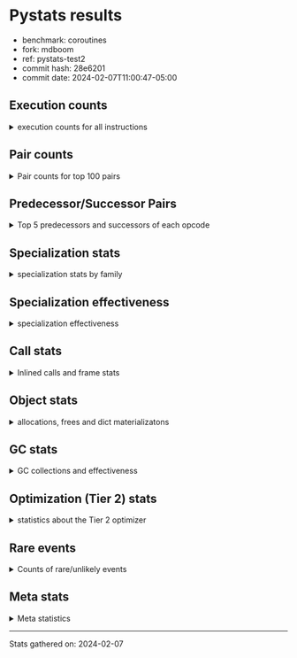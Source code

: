 
# Pystats results

- benchmark: coroutines
- fork: mdboom
- ref: pystats-test2
- commit hash: 28e6201
- commit date: 2024-02-07T11:00:47-05:00

## Execution counts

<details>
<summary> execution counts for all instructions </summary>

|Name | Count | Self | Cumulative | Miss ratio | 
|---|---:|---:|---:|---:|
| LOAD_CONST | 466,146,920 | 16.7% | 16.7% |  |
| LOAD_FAST | 388,456,720 | 13.9% | 30.6% |  |
| POP_TOP | 155,383,120 | 5.6% | 36.1% |  |
| POP_JUMP_IF_FALSE | 155,383,040 | 5.6% | 41.7% |  |
| RETURN_VALUE | 155,382,560 | 5.6% | 47.2% |  |
| RESUME_CHECK | 155,382,500 | 5.6% | 52.8% |  |
| RETURN_GENERATOR | 155,382,400 | 5.6% | 58.3% |  |
| COMPARE_OP_INT | 155,382,380 | 5.6% | 63.9% |  |
| LOAD_GLOBAL_MODULE | 155,382,240 | 5.6% | 69.4% |  |
| CALL_PY_EXACT_ARGS | 155,382,060 | 5.6% | 75.0% |  |
| END_SEND | 155,381,760 | 5.6% | 80.6% |  |
| GET_AWAITABLE | 155,381,760 | 5.6% | 86.1% |  |
| BINARY_OP_SUBTRACT_INT | 155,381,720 | 5.6% | 91.7% |  |
| SEND_GEN | 155,381,720 | 5.6% | 97.2% |  |
| BINARY_OP_ADD_INT | 77,690,860 | 2.8% | 100.0% |  |
| NOP | 1,360 | 0.0% | 100.0% |  |
| STORE_FAST | 1,160 | 0.0% | 100.0% |  |
| LOAD_GLOBAL_BUILTIN | 680 | 0.0% | 100.0% |  |
| CHECK_EXC_MATCH | 640 | 0.0% | 100.0% |  |
| INTERPRETER_EXIT | 640 | 0.0% | 100.0% |  |
| POP_EXCEPT | 640 | 0.0% | 100.0% |  |
| PUSH_EXC_INFO | 640 | 0.0% | 100.0% |  |
| CALL_METHOD_DESCRIPTOR_O | 620 | 0.0% | 100.0% |  |
| LOAD_ATTR_METHOD_NO_DICT | 620 | 0.0% | 100.0% |  |
| CALL | 500 | 0.0% | 100.0% |  |
| FOR_ITER_RANGE | 420 | 0.0% | 100.0% |  |
| PUSH_NULL | 400 | 0.0% | 100.0% |  |
| JUMP_BACKWARD | 340 | 0.0% | 100.0% |  |
| ENTER_EXECUTOR | 320 | 0.0% | 100.0% |  |
| LOAD_GLOBAL | 320 | 0.0% | 100.0% |  |
| LOAD_DEREF | 240 | 0.0% | 100.0% |  |
| LOAD_ATTR_MODULE | 180 | 0.0% | 100.0% |  |
| BINARY_OP | 160 | 0.0% | 100.0% |  |
| CALL_FUNCTION_EX | 160 | 0.0% | 100.0% |  |
| LOAD_ATTR | 160 | 0.0% | 100.0% |  |
| GET_ITER | 80 | 0.0% | 100.0% |  |
| BUILD_LIST | 80 | 0.0% | 100.0% |  |
| CALL_INTRINSIC_1 | 80 | 0.0% | 100.0% |  |
| COPY_FREE_VARS | 80 | 0.0% | 100.0% |  |
| LIST_EXTEND | 80 | 0.0% | 100.0% |  |
| SEND | 80 | 0.0% | 100.0% |  |
| RESUME | 60 | 0.0% | 100.0% |  |
| BINARY_OP_SUBTRACT_FLOAT | 60 | 0.0% | 100.0% |  |
| CALL_BUILTIN_CLASS | 60 | 0.0% | 100.0% |  |
| COMPARE_OP | 40 | 0.0% | 100.0% |  |
| FOR_ITER | 40 | 0.0% | 100.0% |  |


</details>

## Pair counts

<details>
<summary> Pair counts for top 100 pairs </summary>

|Pair | Count | Self | Cumulative | 
|---|---:|---:|---:|
| LOAD_FAST LOAD_CONST | 310,764,160 | 11.1% | 11.1% |
| POP_TOP RESUME_CHECK | 155,382,380 | 5.6% | 16.7% |
| COMPARE_OP_INT POP_JUMP_IF_FALSE | 155,382,380 | 5.6% | 22.2% |
| RESUME_CHECK LOAD_FAST | 155,382,380 | 5.6% | 27.8% |
| LOAD_CONST COMPARE_OP_INT | 155,382,360 | 5.6% | 33.3% |
| CALL_PY_EXACT_ARGS RETURN_GENERATOR | 155,382,060 | 5.6% | 38.9% |
| RETURN_GENERATOR GET_AWAITABLE | 155,381,760 | 5.6% | 44.4% |
| RETURN_VALUE END_SEND | 155,381,760 | 5.6% | 50.0% |
| GET_AWAITABLE LOAD_CONST | 155,381,760 | 5.6% | 55.6% |
| LOAD_GLOBAL_MODULE LOAD_FAST | 155,381,720 | 5.6% | 61.1% |
| SEND_GEN POP_TOP | 155,381,720 | 5.6% | 66.7% |
| LOAD_CONST BINARY_OP_SUBTRACT_INT | 155,381,680 | 5.6% | 72.2% |
| LOAD_CONST SEND_GEN | 155,381,680 | 5.6% | 77.8% |
| BINARY_OP_SUBTRACT_INT CALL_PY_EXACT_ARGS | 155,381,680 | 5.6% | 83.3% |
| LOAD_FAST RETURN_VALUE | 77,691,520 | 2.8% | 86.1% |
| POP_JUMP_IF_FALSE LOAD_FAST | 77,691,520 | 2.8% | 88.9% |
| BINARY_OP_ADD_INT RETURN_VALUE | 77,690,860 | 2.8% | 91.7% |
| END_SEND BINARY_OP_ADD_INT | 77,690,840 | 2.8% | 94.4% |
| END_SEND LOAD_GLOBAL_MODULE | 77,690,840 | 2.8% | 97.2% |
| POP_JUMP_IF_FALSE LOAD_GLOBAL_MODULE | 77,690,840 | 2.8% | 100.0% |
| CACHE POP_TOP | 640 | 0.0% | 100.0% |
| CHECK_EXC_MATCH POP_JUMP_IF_FALSE | 640 | 0.0% | 100.0% |
| NOP NOP | 640 | 0.0% | 100.0% |
| NOP LOAD_FAST | 640 | 0.0% | 100.0% |
| POP_TOP POP_EXCEPT | 640 | 0.0% | 100.0% |
| RETURN_GENERATOR STORE_FAST | 640 | 0.0% | 100.0% |
| RETURN_VALUE INTERPRETER_EXIT | 640 | 0.0% | 100.0% |
| POP_JUMP_IF_FALSE POP_TOP | 640 | 0.0% | 100.0% |
| STORE_FAST NOP | 640 | 0.0% | 100.0% |
| CALL_METHOD_DESCRIPTOR_O PUSH_EXC_INFO | 620 | 0.0% | 100.0% |
| LOAD_ATTR_METHOD_NO_DICT LOAD_CONST | 620 | 0.0% | 100.0% |
| LOAD_GLOBAL_BUILTIN CHECK_EXC_MATCH | 620 | 0.0% | 100.0% |
| PUSH_EXC_INFO LOAD_GLOBAL_BUILTIN | 600 | 0.0% | 100.0% |
| LOAD_CONST CALL_METHOD_DESCRIPTOR_O | 600 | 0.0% | 100.0% |
| LOAD_FAST LOAD_ATTR_METHOD_NO_DICT | 600 | 0.0% | 100.0% |
| STORE_FAST LOAD_GLOBAL_MODULE | 360 | 0.0% | 100.0% |
| POP_EXCEPT JUMP_BACKWARD | 340 | 0.0% | 100.0% |
| FOR_ITER_RANGE STORE_FAST | 340 | 0.0% | 100.0% |
| LOAD_GLOBAL_MODULE LOAD_CONST | 340 | 0.0% | 100.0% |
| LOAD_CONST CALL_PY_EXACT_ARGS | 320 | 0.0% | 100.0% |
| POP_EXCEPT ENTER_EXECUTOR | 300 | 0.0% | 100.0% |
| JUMP_BACKWARD FOR_ITER_RANGE | 300 | 0.0% | 100.0% |
| ENTER_EXECUTOR RETURN_GENERATOR | 280 | 0.0% | 100.0% |
| PUSH_NULL CALL | 240 | 0.0% | 100.0% |
| LOAD_ATTR_MODULE PUSH_NULL | 180 | 0.0% | 100.0% |
| PUSH_NULL LOAD_FAST | 160 | 0.0% | 100.0% |
| LOAD_DEREF PUSH_NULL | 160 | 0.0% | 100.0% |
| LOAD_GLOBAL LOAD_GLOBAL_MODULE | 120 | 0.0% | 100.0% |
| LOAD_GLOBAL_MODULE LOAD_ATTR_MODULE | 120 | 0.0% | 100.0% |
| CALL STORE_FAST | 100 | 0.0% | 100.0% |
| NOP LOAD_DEREF | 80 | 0.0% | 100.0% |
| POP_TOP NOP | 80 | 0.0% | 100.0% |
| RETURN_VALUE RETURN_VALUE | 80 | 0.0% | 100.0% |
| BUILD_LIST LOAD_DEREF | 80 | 0.0% | 100.0% |
| CALL POP_TOP | 80 | 0.0% | 100.0% |
| CALL LOAD_FAST | 80 | 0.0% | 100.0% |
| CALL_FUNCTION_EX COPY_FREE_VARS | 80 | 0.0% | 100.0% |
| CALL_INTRINSIC_1 CALL_FUNCTION_EX | 80 | 0.0% | 100.0% |
| LIST_EXTEND CALL_INTRINSIC_1 | 80 | 0.0% | 100.0% |
| LOAD_CONST BINARY_OP | 80 | 0.0% | 100.0% |
| LOAD_CONST CALL | 80 | 0.0% | 100.0% |
| LOAD_CONST SEND | 80 | 0.0% | 100.0% |
| LOAD_DEREF LIST_EXTEND | 80 | 0.0% | 100.0% |
| LOAD_FAST GET_ITER | 80 | 0.0% | 100.0% |
| LOAD_FAST BUILD_LIST | 80 | 0.0% | 100.0% |
| LOAD_FAST CALL_FUNCTION_EX | 80 | 0.0% | 100.0% |
| STORE_FAST LOAD_FAST | 80 | 0.0% | 100.0% |
| STORE_FAST LOAD_GLOBAL | 80 | 0.0% | 100.0% |
| GET_ITER FOR_ITER_RANGE | 60 | 0.0% | 100.0% |
| CALL RETURN_GENERATOR | 60 | 0.0% | 100.0% |
| CALL CALL | 60 | 0.0% | 100.0% |
| CALL CALL_PY_EXACT_ARGS | 60 | 0.0% | 100.0% |
| CALL_FUNCTION_EX RESUME_CHECK | 60 | 0.0% | 100.0% |
| COPY_FREE_VARS RESUME_CHECK | 60 | 0.0% | 100.0% |
| LOAD_ATTR PUSH_NULL | 60 | 0.0% | 100.0% |
| LOAD_ATTR LOAD_ATTR_MODULE | 60 | 0.0% | 100.0% |
| LOAD_GLOBAL LOAD_ATTR | 60 | 0.0% | 100.0% |
| LOAD_GLOBAL LOAD_FAST | 60 | 0.0% | 100.0% |
| BINARY_OP_SUBTRACT_FLOAT RETURN_VALUE | 60 | 0.0% | 100.0% |
| CALL_BUILTIN_CLASS STORE_FAST | 60 | 0.0% | 100.0% |
| LOAD_GLOBAL_BUILTIN LOAD_FAST | 60 | 0.0% | 100.0% |
| LOAD_GLOBAL_MODULE LOAD_ATTR | 60 | 0.0% | 100.0% |
| RESUME_CHECK LOAD_DEREF | 60 | 0.0% | 100.0% |
| END_SEND BINARY_OP | 40 | 0.0% | 100.0% |
| END_SEND LOAD_GLOBAL | 40 | 0.0% | 100.0% |
| PUSH_EXC_INFO LOAD_GLOBAL | 40 | 0.0% | 100.0% |
| RETURN_VALUE LOAD_GLOBAL | 40 | 0.0% | 100.0% |
| RETURN_VALUE LOAD_GLOBAL_MODULE | 40 | 0.0% | 100.0% |
| BINARY_OP RETURN_VALUE | 40 | 0.0% | 100.0% |
| BINARY_OP CALL | 40 | 0.0% | 100.0% |
| BINARY_OP BINARY_OP_SUBTRACT_INT | 40 | 0.0% | 100.0% |
| ENTER_EXECUTOR FOR_ITER_RANGE | 40 | 0.0% | 100.0% |
| LOAD_CONST COMPARE_OP | 40 | 0.0% | 100.0% |
| LOAD_FAST BINARY_OP | 40 | 0.0% | 100.0% |
| LOAD_FAST CALL | 40 | 0.0% | 100.0% |
| LOAD_FAST LOAD_ATTR | 40 | 0.0% | 100.0% |
| LOAD_FAST BINARY_OP_SUBTRACT_FLOAT | 40 | 0.0% | 100.0% |
| LOAD_FAST CALL_BUILTIN_CLASS | 40 | 0.0% | 100.0% |
| LOAD_GLOBAL LOAD_GLOBAL_BUILTIN | 40 | 0.0% | 100.0% |
| POP_JUMP_IF_FALSE LOAD_GLOBAL | 40 | 0.0% | 100.0% |


</details>

## Predecessor/Successor Pairs

<details>
<summary> Top 5 predecessors and successors of each opcode </summary>

### CACHE

<details>
<summary> Successors and predecessors for CACHE </summary>

|Successors | Count | Percentage | 
|---|---:|---:|
| POP_TOP | 640 | 100.0% |


</details>

### CHECK_EXC_MATCH

<details>
<summary> Successors and predecessors for CHECK_EXC_MATCH </summary>

|Predecessors | Count | Percentage | 
|---|---:|---:|
| LOAD_GLOBAL_BUILTIN | 620 | 96.9% |
| LOAD_GLOBAL | 20 | 3.1% |

|Successors | Count | Percentage | 
|---|---:|---:|
| POP_JUMP_IF_FALSE | 640 | 100.0% |


</details>

### END_SEND

<details>
<summary> Successors and predecessors for END_SEND </summary>

|Predecessors | Count | Percentage | 
|---|---:|---:|
| RETURN_VALUE | 155,381,760 | 100.0% |

|Successors | Count | Percentage | 
|---|---:|---:|
| BINARY_OP_ADD_INT | 77,690,840 | 50.0% |
| LOAD_GLOBAL_MODULE | 77,690,840 | 50.0% |
| BINARY_OP | 40 | 0.0% |
| LOAD_GLOBAL | 40 | 0.0% |


</details>

### GET_ITER

<details>
<summary> Successors and predecessors for GET_ITER </summary>

|Predecessors | Count | Percentage | 
|---|---:|---:|
| LOAD_FAST | 80 | 100.0% |

|Successors | Count | Percentage | 
|---|---:|---:|
| FOR_ITER_RANGE | 60 | 75.0% |
| FOR_ITER | 20 | 25.0% |


</details>

### INTERPRETER_EXIT

<details>
<summary> Successors and predecessors for INTERPRETER_EXIT </summary>

|Predecessors | Count | Percentage | 
|---|---:|---:|
| RETURN_VALUE | 640 | 100.0% |


</details>

### NOP

<details>
<summary> Successors and predecessors for NOP </summary>

|Predecessors | Count | Percentage | 
|---|---:|---:|
| NOP | 640 | 47.1% |
| STORE_FAST | 640 | 47.1% |
| POP_TOP | 80 | 5.9% |

|Successors | Count | Percentage | 
|---|---:|---:|
| NOP | 640 | 47.1% |
| LOAD_FAST | 640 | 47.1% |
| LOAD_DEREF | 80 | 5.9% |


</details>

### POP_EXCEPT

<details>
<summary> Successors and predecessors for POP_EXCEPT </summary>

|Predecessors | Count | Percentage | 
|---|---:|---:|
| POP_TOP | 640 | 100.0% |

|Successors | Count | Percentage | 
|---|---:|---:|
| JUMP_BACKWARD | 340 | 53.1% |
| ENTER_EXECUTOR | 300 | 46.9% |


</details>

### POP_TOP

<details>
<summary> Successors and predecessors for POP_TOP </summary>

|Predecessors | Count | Percentage | 
|---|---:|---:|
| SEND_GEN | 155,381,720 | 100.0% |
| CACHE | 640 | 0.0% |
| POP_JUMP_IF_FALSE | 640 | 0.0% |
| CALL | 80 | 0.0% |
| SEND | 40 | 0.0% |

|Successors | Count | Percentage | 
|---|---:|---:|
| RESUME_CHECK | 155,382,380 | 100.0% |
| POP_EXCEPT | 640 | 0.0% |
| NOP | 80 | 0.0% |
| RESUME | 20 | 0.0% |


</details>

### PUSH_EXC_INFO

<details>
<summary> Successors and predecessors for PUSH_EXC_INFO </summary>

|Predecessors | Count | Percentage | 
|---|---:|---:|
| CALL_METHOD_DESCRIPTOR_O | 620 | 96.9% |
| CALL | 20 | 3.1% |

|Successors | Count | Percentage | 
|---|---:|---:|
| LOAD_GLOBAL_BUILTIN | 600 | 93.8% |
| LOAD_GLOBAL | 40 | 6.2% |


</details>

### PUSH_NULL

<details>
<summary> Successors and predecessors for PUSH_NULL </summary>

|Predecessors | Count | Percentage | 
|---|---:|---:|
| LOAD_ATTR_MODULE | 180 | 45.0% |
| LOAD_DEREF | 160 | 40.0% |
| LOAD_ATTR | 60 | 15.0% |

|Successors | Count | Percentage | 
|---|---:|---:|
| CALL | 240 | 60.0% |
| LOAD_FAST | 160 | 40.0% |


</details>

### RETURN_GENERATOR

<details>
<summary> Successors and predecessors for RETURN_GENERATOR </summary>

|Predecessors | Count | Percentage | 
|---|---:|---:|
| CALL_PY_EXACT_ARGS | 155,382,060 | 100.0% |
| ENTER_EXECUTOR | 280 | 0.0% |
| CALL | 60 | 0.0% |

|Successors | Count | Percentage | 
|---|---:|---:|
| GET_AWAITABLE | 155,381,760 | 100.0% |
| STORE_FAST | 640 | 0.0% |


</details>

### RETURN_VALUE

<details>
<summary> Successors and predecessors for RETURN_VALUE </summary>

|Predecessors | Count | Percentage | 
|---|---:|---:|
| LOAD_FAST | 77,691,520 | 50.0% |
| BINARY_OP_ADD_INT | 77,690,860 | 50.0% |
| RETURN_VALUE | 80 | 0.0% |
| BINARY_OP_SUBTRACT_FLOAT | 60 | 0.0% |
| BINARY_OP | 40 | 0.0% |

|Successors | Count | Percentage | 
|---|---:|---:|
| END_SEND | 155,381,760 | 100.0% |
| INTERPRETER_EXIT | 640 | 0.0% |
| RETURN_VALUE | 80 | 0.0% |
| LOAD_GLOBAL | 40 | 0.0% |
| LOAD_GLOBAL_MODULE | 40 | 0.0% |


</details>

### BINARY_OP

<details>
<summary> Successors and predecessors for BINARY_OP </summary>

|Predecessors | Count | Percentage | 
|---|---:|---:|
| LOAD_CONST | 80 | 50.0% |
| END_SEND | 40 | 25.0% |
| LOAD_FAST | 40 | 25.0% |

|Successors | Count | Percentage | 
|---|---:|---:|
| RETURN_VALUE | 40 | 25.0% |
| CALL | 40 | 25.0% |
| BINARY_OP_SUBTRACT_INT | 40 | 25.0% |
| BINARY_OP_ADD_INT | 20 | 12.5% |
| BINARY_OP_SUBTRACT_FLOAT | 20 | 12.5% |


</details>

### BUILD_LIST

<details>
<summary> Successors and predecessors for BUILD_LIST </summary>

|Predecessors | Count | Percentage | 
|---|---:|---:|
| LOAD_FAST | 80 | 100.0% |

|Successors | Count | Percentage | 
|---|---:|---:|
| LOAD_DEREF | 80 | 100.0% |


</details>

### CALL

<details>
<summary> Successors and predecessors for CALL </summary>

|Predecessors | Count | Percentage | 
|---|---:|---:|
| PUSH_NULL | 240 | 48.0% |
| LOAD_CONST | 80 | 16.0% |
| CALL | 60 | 12.0% |
| BINARY_OP | 40 | 8.0% |
| LOAD_FAST | 40 | 8.0% |

|Successors | Count | Percentage | 
|---|---:|---:|
| STORE_FAST | 100 | 20.0% |
| POP_TOP | 80 | 16.0% |
| LOAD_FAST | 80 | 16.0% |
| RETURN_GENERATOR | 60 | 12.0% |
| CALL | 60 | 12.0% |


</details>

### CALL_FUNCTION_EX

<details>
<summary> Successors and predecessors for CALL_FUNCTION_EX </summary>

|Predecessors | Count | Percentage | 
|---|---:|---:|
| CALL_INTRINSIC_1 | 80 | 50.0% |
| LOAD_FAST | 80 | 50.0% |

|Successors | Count | Percentage | 
|---|---:|---:|
| COPY_FREE_VARS | 80 | 50.0% |
| RESUME_CHECK | 60 | 37.5% |
| RESUME | 20 | 12.5% |


</details>

### CALL_INTRINSIC_1

<details>
<summary> Successors and predecessors for CALL_INTRINSIC_1 </summary>

|Predecessors | Count | Percentage | 
|---|---:|---:|
| LIST_EXTEND | 80 | 100.0% |

|Successors | Count | Percentage | 
|---|---:|---:|
| CALL_FUNCTION_EX | 80 | 100.0% |


</details>

### COMPARE_OP

<details>
<summary> Successors and predecessors for COMPARE_OP </summary>

|Predecessors | Count | Percentage | 
|---|---:|---:|
| LOAD_CONST | 40 | 100.0% |

|Successors | Count | Percentage | 
|---|---:|---:|
| POP_JUMP_IF_FALSE | 20 | 50.0% |
| COMPARE_OP_INT | 20 | 50.0% |


</details>

### COPY_FREE_VARS

<details>
<summary> Successors and predecessors for COPY_FREE_VARS </summary>

|Predecessors | Count | Percentage | 
|---|---:|---:|
| CALL_FUNCTION_EX | 80 | 100.0% |

|Successors | Count | Percentage | 
|---|---:|---:|
| RESUME_CHECK | 60 | 75.0% |
| RESUME | 20 | 25.0% |


</details>

### ENTER_EXECUTOR

<details>
<summary> Successors and predecessors for ENTER_EXECUTOR </summary>

|Predecessors | Count | Percentage | 
|---|---:|---:|
| POP_EXCEPT | 300 | 93.8% |
| JUMP_BACKWARD | 20 | 6.2% |

|Successors | Count | Percentage | 
|---|---:|---:|
| RETURN_GENERATOR | 280 | 87.5% |
| FOR_ITER_RANGE | 40 | 12.5% |


</details>

### FOR_ITER

<details>
<summary> Successors and predecessors for FOR_ITER </summary>

|Predecessors | Count | Percentage | 
|---|---:|---:|
| GET_ITER | 20 | 50.0% |
| JUMP_BACKWARD | 20 | 50.0% |

|Successors | Count | Percentage | 
|---|---:|---:|
| STORE_FAST | 20 | 50.0% |
| FOR_ITER_RANGE | 20 | 50.0% |


</details>

### GET_AWAITABLE

<details>
<summary> Successors and predecessors for GET_AWAITABLE </summary>

|Predecessors | Count | Percentage | 
|---|---:|---:|
| RETURN_GENERATOR | 155,381,760 | 100.0% |

|Successors | Count | Percentage | 
|---|---:|---:|
| LOAD_CONST | 155,381,760 | 100.0% |


</details>

### JUMP_BACKWARD

<details>
<summary> Successors and predecessors for JUMP_BACKWARD </summary>

|Predecessors | Count | Percentage | 
|---|---:|---:|
| POP_EXCEPT | 340 | 100.0% |

|Successors | Count | Percentage | 
|---|---:|---:|
| FOR_ITER_RANGE | 300 | 88.2% |
| ENTER_EXECUTOR | 20 | 5.9% |
| FOR_ITER | 20 | 5.9% |


</details>

### LIST_EXTEND

<details>
<summary> Successors and predecessors for LIST_EXTEND </summary>

|Predecessors | Count | Percentage | 
|---|---:|---:|
| LOAD_DEREF | 80 | 100.0% |

|Successors | Count | Percentage | 
|---|---:|---:|
| CALL_INTRINSIC_1 | 80 | 100.0% |


</details>

### LOAD_ATTR

<details>
<summary> Successors and predecessors for LOAD_ATTR </summary>

|Predecessors | Count | Percentage | 
|---|---:|---:|
| LOAD_GLOBAL | 60 | 37.5% |
| LOAD_GLOBAL_MODULE | 60 | 37.5% |
| LOAD_FAST | 40 | 25.0% |

|Successors | Count | Percentage | 
|---|---:|---:|
| PUSH_NULL | 60 | 37.5% |
| LOAD_ATTR_MODULE | 60 | 37.5% |
| LOAD_CONST | 20 | 12.5% |
| LOAD_ATTR_METHOD_NO_DICT | 20 | 12.5% |


</details>

### LOAD_CONST

<details>
<summary> Successors and predecessors for LOAD_CONST </summary>

|Predecessors | Count | Percentage | 
|---|---:|---:|
| LOAD_FAST | 310,764,160 | 66.7% |
| GET_AWAITABLE | 155,381,760 | 33.3% |
| LOAD_ATTR_METHOD_NO_DICT | 620 | 0.0% |
| LOAD_GLOBAL_MODULE | 340 | 0.0% |
| LOAD_ATTR | 20 | 0.0% |

|Successors | Count | Percentage | 
|---|---:|---:|
| COMPARE_OP_INT | 155,382,360 | 33.3% |
| BINARY_OP_SUBTRACT_INT | 155,381,680 | 33.3% |
| SEND_GEN | 155,381,680 | 33.3% |
| CALL_METHOD_DESCRIPTOR_O | 600 | 0.0% |
| CALL_PY_EXACT_ARGS | 320 | 0.0% |


</details>

### LOAD_DEREF

<details>
<summary> Successors and predecessors for LOAD_DEREF </summary>

|Predecessors | Count | Percentage | 
|---|---:|---:|
| NOP | 80 | 33.3% |
| BUILD_LIST | 80 | 33.3% |
| RESUME_CHECK | 60 | 25.0% |
| RESUME | 20 | 8.3% |

|Successors | Count | Percentage | 
|---|---:|---:|
| PUSH_NULL | 160 | 66.7% |
| LIST_EXTEND | 80 | 33.3% |


</details>

### LOAD_FAST

<details>
<summary> Successors and predecessors for LOAD_FAST </summary>

|Predecessors | Count | Percentage | 
|---|---:|---:|
| RESUME_CHECK | 155,382,380 | 40.0% |
| LOAD_GLOBAL_MODULE | 155,381,720 | 40.0% |
| POP_JUMP_IF_FALSE | 77,691,520 | 20.0% |
| NOP | 640 | 0.0% |
| PUSH_NULL | 160 | 0.0% |

|Successors | Count | Percentage | 
|---|---:|---:|
| LOAD_CONST | 310,764,160 | 80.0% |
| RETURN_VALUE | 77,691,520 | 20.0% |
| LOAD_ATTR_METHOD_NO_DICT | 600 | 0.0% |
| GET_ITER | 80 | 0.0% |
| BUILD_LIST | 80 | 0.0% |


</details>

### LOAD_GLOBAL

<details>
<summary> Successors and predecessors for LOAD_GLOBAL </summary>

|Predecessors | Count | Percentage | 
|---|---:|---:|
| STORE_FAST | 80 | 25.0% |
| END_SEND | 40 | 12.5% |
| PUSH_EXC_INFO | 40 | 12.5% |
| RETURN_VALUE | 40 | 12.5% |
| POP_JUMP_IF_FALSE | 40 | 12.5% |

|Successors | Count | Percentage | 
|---|---:|---:|
| LOAD_GLOBAL_MODULE | 120 | 37.5% |
| LOAD_ATTR | 60 | 18.8% |
| LOAD_FAST | 60 | 18.8% |
| LOAD_GLOBAL_BUILTIN | 40 | 12.5% |
| CHECK_EXC_MATCH | 20 | 6.2% |


</details>

### POP_JUMP_IF_FALSE

<details>
<summary> Successors and predecessors for POP_JUMP_IF_FALSE </summary>

|Predecessors | Count | Percentage | 
|---|---:|---:|
| COMPARE_OP_INT | 155,382,380 | 100.0% |
| CHECK_EXC_MATCH | 640 | 0.0% |
| COMPARE_OP | 20 | 0.0% |

|Successors | Count | Percentage | 
|---|---:|---:|
| LOAD_FAST | 77,691,520 | 50.0% |
| LOAD_GLOBAL_MODULE | 77,690,840 | 50.0% |
| POP_TOP | 640 | 0.0% |
| LOAD_GLOBAL | 40 | 0.0% |


</details>

### SEND

<details>
<summary> Successors and predecessors for SEND </summary>

|Predecessors | Count | Percentage | 
|---|---:|---:|
| LOAD_CONST | 80 | 100.0% |

|Successors | Count | Percentage | 
|---|---:|---:|
| POP_TOP | 40 | 50.0% |
| SEND_GEN | 40 | 50.0% |


</details>

### STORE_FAST

<details>
<summary> Successors and predecessors for STORE_FAST </summary>

|Predecessors | Count | Percentage | 
|---|---:|---:|
| RETURN_GENERATOR | 640 | 55.2% |
| FOR_ITER_RANGE | 340 | 29.3% |
| CALL | 100 | 8.6% |
| CALL_BUILTIN_CLASS | 60 | 5.2% |
| FOR_ITER | 20 | 1.7% |

|Successors | Count | Percentage | 
|---|---:|---:|
| NOP | 640 | 55.2% |
| LOAD_GLOBAL_MODULE | 360 | 31.0% |
| LOAD_FAST | 80 | 6.9% |
| LOAD_GLOBAL | 80 | 6.9% |


</details>

### RESUME

<details>
<summary> Successors and predecessors for RESUME </summary>

|Predecessors | Count | Percentage | 
|---|---:|---:|
| POP_TOP | 20 | 33.3% |
| CALL_FUNCTION_EX | 20 | 33.3% |
| COPY_FREE_VARS | 20 | 33.3% |

|Successors | Count | Percentage | 
|---|---:|---:|
| LOAD_DEREF | 20 | 33.3% |
| LOAD_FAST | 20 | 33.3% |
| LOAD_GLOBAL | 20 | 33.3% |


</details>

### BINARY_OP_ADD_INT

<details>
<summary> Successors and predecessors for BINARY_OP_ADD_INT </summary>

|Predecessors | Count | Percentage | 
|---|---:|---:|
| END_SEND | 77,690,840 | 100.0% |
| BINARY_OP | 20 | 0.0% |

|Successors | Count | Percentage | 
|---|---:|---:|
| RETURN_VALUE | 77,690,860 | 100.0% |


</details>

### BINARY_OP_SUBTRACT_FLOAT

<details>
<summary> Successors and predecessors for BINARY_OP_SUBTRACT_FLOAT </summary>

|Predecessors | Count | Percentage | 
|---|---:|---:|
| LOAD_FAST | 40 | 66.7% |
| BINARY_OP | 20 | 33.3% |

|Successors | Count | Percentage | 
|---|---:|---:|
| RETURN_VALUE | 60 | 100.0% |


</details>

### BINARY_OP_SUBTRACT_INT

<details>
<summary> Successors and predecessors for BINARY_OP_SUBTRACT_INT </summary>

|Predecessors | Count | Percentage | 
|---|---:|---:|
| LOAD_CONST | 155,381,680 | 100.0% |
| BINARY_OP | 40 | 0.0% |

|Successors | Count | Percentage | 
|---|---:|---:|
| CALL_PY_EXACT_ARGS | 155,381,680 | 100.0% |
| CALL | 40 | 0.0% |


</details>

### CALL_BUILTIN_CLASS

<details>
<summary> Successors and predecessors for CALL_BUILTIN_CLASS </summary>

|Predecessors | Count | Percentage | 
|---|---:|---:|
| LOAD_FAST | 40 | 66.7% |
| CALL | 20 | 33.3% |

|Successors | Count | Percentage | 
|---|---:|---:|
| STORE_FAST | 60 | 100.0% |


</details>

### CALL_METHOD_DESCRIPTOR_O

<details>
<summary> Successors and predecessors for CALL_METHOD_DESCRIPTOR_O </summary>

|Predecessors | Count | Percentage | 
|---|---:|---:|
| LOAD_CONST | 600 | 96.8% |
| CALL | 20 | 3.2% |

|Successors | Count | Percentage | 
|---|---:|---:|
| PUSH_EXC_INFO | 620 | 100.0% |


</details>

### CALL_PY_EXACT_ARGS

<details>
<summary> Successors and predecessors for CALL_PY_EXACT_ARGS </summary>

|Predecessors | Count | Percentage | 
|---|---:|---:|
| BINARY_OP_SUBTRACT_INT | 155,381,680 | 100.0% |
| LOAD_CONST | 320 | 0.0% |
| CALL | 60 | 0.0% |

|Successors | Count | Percentage | 
|---|---:|---:|
| RETURN_GENERATOR | 155,382,060 | 100.0% |


</details>

### COMPARE_OP_INT

<details>
<summary> Successors and predecessors for COMPARE_OP_INT </summary>

|Predecessors | Count | Percentage | 
|---|---:|---:|
| LOAD_CONST | 155,382,360 | 100.0% |
| COMPARE_OP | 20 | 0.0% |

|Successors | Count | Percentage | 
|---|---:|---:|
| POP_JUMP_IF_FALSE | 155,382,380 | 100.0% |


</details>

### FOR_ITER_RANGE

<details>
<summary> Successors and predecessors for FOR_ITER_RANGE </summary>

|Predecessors | Count | Percentage | 
|---|---:|---:|
| JUMP_BACKWARD | 300 | 71.4% |
| GET_ITER | 60 | 14.3% |
| ENTER_EXECUTOR | 40 | 9.5% |
| FOR_ITER | 20 | 4.8% |

|Successors | Count | Percentage | 
|---|---:|---:|
| STORE_FAST | 340 | 81.0% |
| LOAD_GLOBAL | 40 | 9.5% |
| LOAD_GLOBAL_MODULE | 40 | 9.5% |


</details>

### LOAD_ATTR_METHOD_NO_DICT

<details>
<summary> Successors and predecessors for LOAD_ATTR_METHOD_NO_DICT </summary>

|Predecessors | Count | Percentage | 
|---|---:|---:|
| LOAD_FAST | 600 | 96.8% |
| LOAD_ATTR | 20 | 3.2% |

|Successors | Count | Percentage | 
|---|---:|---:|
| LOAD_CONST | 620 | 100.0% |


</details>

### LOAD_ATTR_MODULE

<details>
<summary> Successors and predecessors for LOAD_ATTR_MODULE </summary>

|Predecessors | Count | Percentage | 
|---|---:|---:|
| LOAD_GLOBAL_MODULE | 120 | 66.7% |
| LOAD_ATTR | 60 | 33.3% |

|Successors | Count | Percentage | 
|---|---:|---:|
| PUSH_NULL | 180 | 100.0% |


</details>

### LOAD_GLOBAL_BUILTIN

<details>
<summary> Successors and predecessors for LOAD_GLOBAL_BUILTIN </summary>

|Predecessors | Count | Percentage | 
|---|---:|---:|
| PUSH_EXC_INFO | 600 | 88.2% |
| LOAD_GLOBAL | 40 | 5.9% |
| RESUME_CHECK | 40 | 5.9% |

|Successors | Count | Percentage | 
|---|---:|---:|
| CHECK_EXC_MATCH | 620 | 91.2% |
| LOAD_FAST | 60 | 8.8% |


</details>

### LOAD_GLOBAL_MODULE

<details>
<summary> Successors and predecessors for LOAD_GLOBAL_MODULE </summary>

|Predecessors | Count | Percentage | 
|---|---:|---:|
| END_SEND | 77,690,840 | 50.0% |
| POP_JUMP_IF_FALSE | 77,690,840 | 50.0% |
| STORE_FAST | 360 | 0.0% |
| LOAD_GLOBAL | 120 | 0.0% |
| RETURN_VALUE | 40 | 0.0% |

|Successors | Count | Percentage | 
|---|---:|---:|
| LOAD_FAST | 155,381,720 | 100.0% |
| LOAD_CONST | 340 | 0.0% |
| LOAD_ATTR_MODULE | 120 | 0.0% |
| LOAD_ATTR | 60 | 0.0% |


</details>

### RESUME_CHECK

<details>
<summary> Successors and predecessors for RESUME_CHECK </summary>

|Predecessors | Count | Percentage | 
|---|---:|---:|
| POP_TOP | 155,382,380 | 100.0% |
| CALL_FUNCTION_EX | 60 | 0.0% |
| COPY_FREE_VARS | 60 | 0.0% |

|Successors | Count | Percentage | 
|---|---:|---:|
| LOAD_FAST | 155,382,380 | 100.0% |
| LOAD_DEREF | 60 | 0.0% |
| LOAD_GLOBAL_BUILTIN | 40 | 0.0% |
| LOAD_GLOBAL | 20 | 0.0% |


</details>

### SEND_GEN

<details>
<summary> Successors and predecessors for SEND_GEN </summary>

|Predecessors | Count | Percentage | 
|---|---:|---:|
| LOAD_CONST | 155,381,680 | 100.0% |
| SEND | 40 | 0.0% |

|Successors | Count | Percentage | 
|---|---:|---:|
| POP_TOP | 155,381,720 | 100.0% |


</details>


</details>

## Specialization stats

<details>
<summary> specialization stats by family </summary>

### BINARY_OP

<details>
<summary> specialization stats for BINARY_OP family </summary>

|Kind | Count | Ratio | 
|---|---:|---:|
|     deferred | 80 | 0.0% |
|          hit | 233,072,640 | 100.0% |

| | Count | Ratio | 
|---|---:|---:|
| Success | 80 | 100.0% |
| Failure | 0 | 0.0% |


</details>

### CALL

<details>
<summary> specialization stats for CALL family </summary>

|Kind | Count | Ratio | 
|---|---:|---:|
|     deferred | 340 | 0.0% |
|          hit | 155,382,740 | 100.0% |

| | Count | Ratio | 
|---|---:|---:|
| Success | 100 | 62.5% |
| Failure | 60 | 37.5% |

|Failure kind | Count | Ratio | 
|---|---:|---:|
| cfunc noargs | 60 | 100.0% |


</details>

### COMPARE_OP

<details>
<summary> specialization stats for COMPARE_OP family </summary>

|Kind | Count | Ratio | 
|---|---:|---:|
|     deferred | 20 | 0.0% |
|          hit | 155,382,380 | 100.0% |

| | Count | Ratio | 
|---|---:|---:|
| Success | 20 | 100.0% |
| Failure | 0 | 0.0% |


</details>

### FOR_ITER

<details>
<summary> specialization stats for FOR_ITER family </summary>

|Kind | Count | Ratio | 
|---|---:|---:|
|     deferred | 20 | 4.3% |
|          hit | 420 | 91.3% |

| | Count | Ratio | 
|---|---:|---:|
| Success | 20 | 100.0% |
| Failure | 0 | 0.0% |


</details>

### LOAD_ATTR

<details>
<summary> specialization stats for LOAD_ATTR family </summary>

|Kind | Count | Ratio | 
|---|---:|---:|
|     deferred | 80 | 8.3% |
|          hit | 800 | 83.3% |

| | Count | Ratio | 
|---|---:|---:|
| Success | 80 | 100.0% |
| Failure | 0 | 0.0% |


</details>

### LOAD_GLOBAL

<details>
<summary> specialization stats for LOAD_GLOBAL family </summary>

|Kind | Count | Ratio | 
|---|---:|---:|
|     deferred | 160 | 0.0% |
|          hit | 155,382,920 | 100.0% |

| | Count | Ratio | 
|---|---:|---:|
| Success | 160 | 100.0% |
| Failure | 0 | 0.0% |


</details>

### POP_JUMP_IF_FALSE

<details>
<summary> specialization stats for POP_JUMP_IF_FALSE family </summary>


</details>

### SEND

<details>
<summary> specialization stats for SEND family </summary>

|Kind | Count | Ratio | 
|---|---:|---:|
|     deferred | 40 | 0.0% |
|          hit | 155,381,720 | 100.0% |

| | Count | Ratio | 
|---|---:|---:|
| Success | 40 | 100.0% |
| Failure | 0 | 0.0% |


</details>


</details>

## Specialization effectiveness

<details>
<summary> specialization effectiveness </summary>

|Instructions | Count | Ratio | 
|---|---:|---:|
| Basic | 1,631,522,240 | 58.3% |
| Not specialized | 155,384,340 | 5.6% |
| Specialized hits | 1,009,986,120 | 36.1% |
| Specialized misses | 0 | 0.0% |

### Deferred by instruction

<details>
<summary> deferred by instruction </summary>

|Name | Count | Ratio | 
|---|---:|---:|
| CALL | 340 | 45.9% |
| LOAD_GLOBAL | 160 | 21.6% |
| BINARY_OP | 80 | 10.8% |
| LOAD_ATTR | 80 | 10.8% |
| SEND | 40 | 5.4% |
| COMPARE_OP | 20 | 2.7% |
| FOR_ITER | 20 | 2.7% |
| BINARY_SLICE | 0 | 0.0% |
| STORE_SLICE | 0 | 0.0% |
| CACHE | 0 | 0.0% |


</details>

### Misses by instruction

<details>
<summary> misses by instruction </summary>


</details>


</details>

## Call stats

<details>
<summary> Inlined calls and frame stats </summary>

| | Count | Ratio | 
|---|---:|---:|
| Calls to PyEval_EvalDefault | 640 | 0.0% |
| Calls to Python functions inlined | 310,764,040 | 100.0% |
| Calls via PyEval_EvalFrame (total) | 640 | 0.0% |
| Calls via PyEval_EvalFrame (vector) | 0 | 0.0% |
| Calls via PyEval_EvalFrame (generator) | 640 | 0.0% |
| Calls via PyEval_EvalFrame (legacy) | 0 | 0.0% |
| Calls via PyEval_EvalFrame (function vectorcall) | 0 | 0.0% |
| Calls via PyEval_EvalFrame (build class) | 0 | 0.0% |
| Calls via PyEval_EvalFrame (slot) | 0 | 0.0% |
| Calls via PyEval_EvalFrame (function ex) | 160 | 0.0% |
| Calls via PyEval_EvalFrame (api) | 0 | 0.0% |
| Calls via PyEval_EvalFrame (method) | 0 | 0.0% |
| Frame objects created | 80 | 0.0% |
| Frames pushed | 155,382,340 | 50.0% |


</details>

## Object stats

<details>
<summary> allocations, frees and dict materializatons </summary>

| | Count | Ratio | 
|---|---:|---:|
| Allocations from freelist | 960 | 0.0% |
| Frees to freelist | 900 |  |
| Allocations | 155,624,680 | 100.0% |
| Allocations to 512 bytes | 155,624,680 | 100.0% |
| Allocations to 4 kbytes | 0 | 0.0% |
| Allocations over 4 kbytes | 0 | 0.0% |
| Frees | 155,624,643 |  |
| New values | 0 |  |
| Interpreter increfs | 466,150,000 | 100.0% |
| Interpreter decrefs | 621,774,260 | 100.0% |
| Increfs | 4,640 | 0.0% |
| Decrefs | 5,843 | 0.0% |
| Materialize dict (on request) | 0 |  |
| Materialize dict (new key) | 0 |  |
| Materialize dict (too big) | 0 |  |
| Materialize dict (str subclass) | 0 |  |
| Dematerialize dict | 0 |  |
| Method cache hits | 61 |  |
| Method cache misses | 39 |  |
| Method cache collisions | 23 |  |
| Method cache dunder hits | 0 |  |
| Method cache dunder misses | 0 |  |


</details>

## GC stats

<details>
<summary> GC collections and effectiveness </summary>

|Generation | Collections | Objects collected | Object visits | 
|---:|---:|---:|---:|
| 0 | 0 | 0 | 0 |
| 1 | 0 | 0 | 0 |
| 2 | 0 | 0 | 0 |


</details>

## Optimization (Tier 2) stats

<details>
<summary> statistics about the Tier 2 optimizer </summary>

| | Count | Ratio | 
|---|---:|---:|
| Optimization attempts | 20 |  |
| Traces created | 20 | 100.0% |
| Trace stack overflow | 0 | 0.0% |
| Trace stack underflow | 0 | 0.0% |
| Trace too long | 0 | 0.0% |
| Trace too short | 0 | 0.0% |
| Inner loop found | 0 | 0.0% |
| Recursive call | 0 | 0.0% |
| Low confidence | 0 | 0.0% |
| Traces executed | 320 |  |
| Uops executed | 4,880 | 15.25 |

### Trace length histogram

<details>
<summary> trace length histogram </summary>

|Range | Count | Ratio | 
|---|---:|---:|
| <= 1 | 0 | 0.0% |
| <= 2 | 0 | 0.0% |
| <= 4 | 0 | 0.0% |
| <= 8 | 0 | 0.0% |
| <= 16 | 0 | 0.0% |
| <= 32 | 20 | 100.0% |


</details>

### Optimized trace length histogram

<details>
<summary> optimized trace length histogram </summary>

|Range | Count | Ratio | 
|---|---:|---:|
| <= 1 | 0 | 0.0% |
| <= 2 | 0 | 0.0% |
| <= 4 | 0 | 0.0% |
| <= 8 | 0 | 0.0% |
| <= 16 | 0 | 0.0% |
| <= 32 | 20 | 100.0% |


</details>

### Trace run length histogram

<details>
<summary> trace run length histogram </summary>

|Range | Count | Ratio | 
|---|---:|---:|
| <= 1 | 0 | 0.0% |
| <= 2 | 0 | 0.0% |
| <= 4 | 40 | 12.5% |
| <= 8 | 0 | 0.0% |
| <= 16 | 0 | 0.0% |
| <= 32 | 280 | 87.5% |


</details>

### Uop execution stats

<details>
<summary> uop execution stats </summary>

|Name | Count | Self | Cumulative | Miss ratio | 
|---|---:|---:|---:|---:|
| _SET_IP | 600 | 12.3% | 12.3% |  |
| _CHECK_VALIDITY | 560 | 11.5% | 23.8% |  |
| _GUARD_NOT_EXHAUSTED_RANGE | 320 | 6.6% | 30.3% | 12.5% |
| _ITER_CHECK_RANGE | 320 | 6.6% | 36.9% |  |
| _EXIT_TRACE | 280 | 5.7% | 42.6% | 100.0% |
| STORE_FAST | 280 | 5.7% | 48.4% |  |
| _ITER_NEXT_RANGE | 280 | 5.7% | 54.1% |  |
| _CHECK_FUNCTION_EXACT_ARGS | 280 | 5.7% | 59.8% |  |
| _CHECK_STACK_SPACE | 280 | 5.7% | 65.6% |  |
| _INIT_CALL_PY_EXACT_ARGS | 280 | 5.7% | 71.3% |  |
| _PUSH_FRAME | 280 | 5.7% | 77.0% |  |
| _SAVE_RETURN_OFFSET | 280 | 5.7% | 82.8% |  |
| _LOAD_CONST_INLINE_BORROW | 280 | 5.7% | 88.5% |  |
| _LOAD_CONST_INLINE_WITH_NULL | 280 | 5.7% | 94.3% |  |
| _CHECK_GLOBALS | 280 | 5.7% | 100.0% |  |


</details>

### Unsupported opcodes

<details>
<summary> unsupported opcodes </summary>

|Opcode | Count | 
|---|---:|
| RETURN_GENERATOR | 20 |


</details>


</details>

## Rare events

<details>
<summary> Counts of rare/unlikely events </summary>

|Event | Count | 
|---|---:|
| set_class | 0 |
| set_bases | 0 |
| set_eval_frame_func | 0 |
| builtin_dict | 0 |
| func_modification | 0 |


</details>

## Meta stats

<details>
<summary> Meta statistics </summary>

| | Count | 
|---|---:|
| Number of data files | 20 |


</details>

---
Stats gathered on: 2024-02-07
